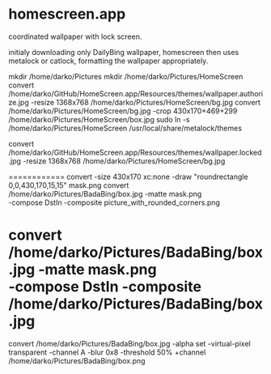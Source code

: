 # homescreen.app

coordinated wallpaper with lock screen.

initialy downloading only DailyBing wallpaper, homescreen then uses metalock or catlock, formatting the wallpaper appropriately.


mkdir /home/darko/Pictures
mkdir /home/darko/Pictures/HomeScreen
convert /home/darko/GitHub/HomeScreen.app/Resources/themes/wallpaper.authorize.jpg -resize 1368x768 /home/darko/Pictures/HomeScreen/bg.jpg
convert /home/darko/Pictures/HomeScreen/bg.jpg -crop 430x170+469+299 /home/darko/Pictures/HomeScreen/box.jpg
sudo ln -s /home/darko/Pictures/HomeScreen /usr/local/share/metalock/themes

convert /home/darko/GitHub/HomeScreen.app/Resources/themes/wallpaper.locked.jpg -resize 1368x768 /home/darko/Pictures/HomeScreen/bg.jpg

============
convert -size 430x170 xc:none -draw "roundrectangle 0,0,430,170,15,15" mask.png
convert /home/darko/Pictures/BadaBing/box.jpg -matte mask.png \
  -compose DstIn -composite picture_with_rounded_corners.png


convert /home/darko/Pictures/BadaBing/box.jpg -matte mask.png \
  -compose DstIn -composite /home/darko/Pictures/BadaBing/box.jpg
=============

convert /home/darko/Pictures/BadaBing/box.jpg -alpha set -virtual-pixel transparent -channel A -blur 0x8  -threshold 50% +channel /home/darko/Pictures/BadaBing/box.png